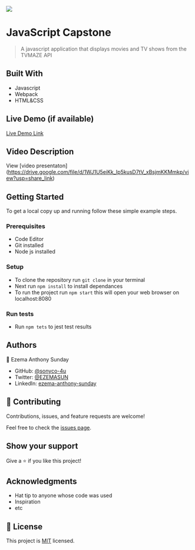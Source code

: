![](https://img.shields.io/badge/Microverse-blueviolet)

# JavaScript Capstone

> A javascript application that displays movies and TV shows from the TVMAZE API

## Built With

- Javascript
- Webpack
- HTML&CSS

## Live Demo (if available)

[Live Demo Link](https://meek-baklava-2157be.netlify.app/)

## Video Description

View [video presentaton] (https://drive.google.com/file/d/1WJ1U5eiKk_Ip5kusD7tV_xBsjmKKMmkp/view?usp=share_link)

## Getting Started

To get a local copy up and running follow these simple example steps.

### Prerequisites

- Code Editor
- Git installed
- Node js installed

### Setup

- To clone the repository run `git clone` in your terminal
- Next run `npm install` to install dependances
- To run the project run `npm start` this will open your web browser on localhost:8080

### Run tests

- Run `npm tets` to jest test results

## Authors

👤 Ezema Anthony Sunday

- GitHub: [@sonyco-4u](https://github.com/sonyco-4u)
- Twitter: [@EZEMASUN](https://twitter.com/EZEMASUN)
- LinkedIn: [ezema-anthony-sunday](https://www.linkedin.com/in/ezema-anthony-sunday-9180a3157)

## 🤝 Contributing

Contributions, issues, and feature requests are welcome!

Feel free to check the [issues page](../../issues/).

## Show your support

Give a ⭐️ if you like this project!

## Acknowledgments

- Hat tip to anyone whose code was used
- Inspiration
- etc

## 📝 License

This project is [MIT](./MIT.md) licensed.
